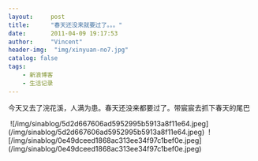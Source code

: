 ```yaml
---
layout:     post
title:      "春天还没来就要过了。。。"
date:       2011-04-09 19:17:53
author:     "Vincent"
header-img:  "img/xinyuan-no7.jpg"
catalog: false
tags:
    - 新浪博客
    - 生活记录
---
```


今天又去了浣花溪，人满为患。春天还没来都要过了。带宸宸去抓下春天的尾巴


<img>
![/img/sinablog/5d2d667606ad5952995b5913a8f11e64.jpeg](/img/sinablog/5d2d667606ad5952995b5913a8f11e64.jpeg)




<img>
![/img/sinablog/0e49dceed1868ac313ee34f97c1bef0e.jpeg](/img/sinablog/0e49dceed1868ac313ee34f97c1bef0e.jpeg)








